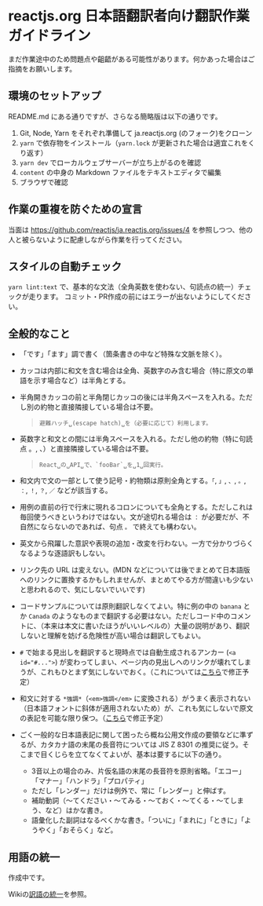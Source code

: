 # reactjs.org 日本語翻訳者向け翻訳作業ガイドライン

まだ作業途中のため問題点や齟齬がある可能性があります。何かあった場合はご指摘をお願いします。

## 環境のセットアップ

README.md にある通りですが、さらなる簡略版は以下の通りです。

1. Git, Node, Yarn をそれぞれ準備して ja.reactjs.org (のフォーク)をクローン
2. `yarn` で依存物をインストール（`yarn.lock` が更新された場合は適宜これをくり返す）
3. `yarn dev` でローカルウェブサーバーが立ち上がるのを確認
4. `content` の中身の Markdown ファイルをテキストエディタで編集
5. ブラウザで確認

## 作業の重複を防ぐための宣言

当面は https://github.com/reactjs/ja.reactjs.org/issues/4 を参照しつつ、他の人と被らないように配慮しながら作業を行ってください。

## スタイルの自動チェック

`yarn lint:text` で、基本的な文法（全角英数を使わない、句読点の統一）チェックが走ります。
コミット・PR作成の前にはエラーが出ないようにしてください。

## 全般的なこと

- 「です」「ます」調で書く（箇条書きの中など特殊な文脈を除く）。
- カッコは内部に和文を含む場合は全角、英数字のみ含む場合（特に原文の単語を示す場合など）は半角とする。
- 半角開きカッコの前と半角閉じカッコの後には半角スペースを入れる。ただし別の約物と直接隣接している場合は不要。
   > ```
   > 避難ハッチ␣(escape hatch)␣を（必要に応じて）利用します。
   > ```

- 英数字と和文との間には半角スペースを入れる。ただし他の約物（特に句読点 。, 、）と直接隣接している場合は不要。

   > ```
   > React␣の␣API␣で、`fooBar`␣を␣1␣回実行。
   > ```

- 和文内で文の一部として使う記号・約物類は原則全角とする。`「`, `」`, `、`, `。`, `：`, `！`, `？`, `／` などが該当する。
- 用例の直前の行で行末に現れるコロンについても全角とする。ただしこれは毎回使うべきというわけではない。文が途切れる場合は `：` が必要だが、不自然にならないのであれば、句点 `。` で終えても構わない。
- 英文から飛躍した意訳や表現の追加・改変を行わない。一方で分かりづらくなるような逐語訳もしない。
- リンク先の URL は変えない。(MDN などについては後でまとめて日本語版へのリンクに置換するかもしれませんが、まとめてやる方が間違いも少ないと思われるので、気にしないでいいです)
- コードサンプルについては原則翻訳しなくてよい。特に例の中の `banana` とか `Canada` のようなものまで翻訳する必要はない。ただしコード中のコメントに、（本来は本文に書いたほうがいいレベルの）大量の説明があり、翻訳しないと理解を妨げる危険性が高い場合は翻訳してもよい。
- `#` で始まる見出しを翻訳すると現時点では自動生成されるアンカー (`<a id="#...">`) が変わってしまい、ページ内の見出しへのリンクが壊れてしまうが、これもひとまず気にしないでおく。（これについては[こちら](https://github.com/reactjs/reactjs.org/issues/1608)で修正予定）
- 和文に対する `*強調*`（`<em>強調</em>` に変換される）がうまく表示されない（日本語フォントに斜体が適用されないため）が、これも気にしないで原文の表記を可能な限り保つ。（[こちら](https://github.com/reactjs/ja.reactjs.org/issues/22)で修正予定）
- ごく一般的な日本語表記に関して困ったら概ね公用文作成の要領などに準ずるが、カタカナ語の末尾の長音符については JIS Z 8301 の推奨に従う。そこまで目くじらを立てなくてよいが、基本は要するに以下の通り。
  - 3音以上の場合のみ、片仮名語の末尾の長音符を原則省略。「エコー」「マナー」「ハンドラ」「プロパティ」
  - ただし「レンダー」だけは例外で、常に「レンダー」と伸ばす。
  - 補助動詞（～てください・～てみる・～ておく・～てくる・～てしまう、など）はかな書き。
  - 語彙化した副詞はなるべくかな書き。「ついに」「まれに」「ときに」「ようやく」「おそらく」など。

## 用語の統一

作成中です。

Wikiの[訳語の統一](https://github.com/reactjs/ja.reactjs.org/wiki/%E8%A8%B3%E8%AA%9E%E3%81%AE%E7%B5%B1%E4%B8%80)を参照。